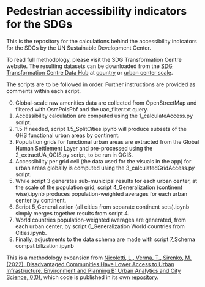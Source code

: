 # Pedestrian accessibility indicators for the SDGs

This is the repository for the calculations behind the accessibility indicators for the SDGs by the UN Sustainable Development Center.

To read full methodology, please visit the SDG Transformation Centre website. The resulting datasets can be downloaded from the [SDG Transformation Centre Data Hub](https://sdg-transformation-center-sdsn.hub.arcgis.com/search?collection=Dataset) at [country](https://sdg-transformation-center-sdsn.hub.arcgis.com/datasets/sdsn::pedestrian-accessibility-indicators-by-country/about) or [urban center scale](https://sdg-transformation-center-sdsn.hub.arcgis.com/datasets/sdsn::pedestrian-accessibility-indicators-by-urban-center/about).

The scripts are to be followed in order. Further instructions are provided as comments within each script.

0. Global-scale raw amenities data are collected from OpenStreetMap and filtered with OsmPoisPbf and the uac_filter.txt query. 
1. Accessibility calculation are computed using the 1_calculateAccess.py script.
2. 1.5 If needed, script 1.5_SplitCities.ipynb will produce subsets of the GHS functional urban areas by continent.
3. Population grids for functional urban areas are extracted from the Global Human Settlement Layer and pre-processed using the 2_extractUA_QGIS.py script, to be run in QGIS. 
4. Accessibility per grid cell (the data used for the visuals in the app) for urban areas globally is computed using the 3_calculatedGridAccess.py script.
5. While script 3 generates sub-municipal results for each urban center, at the scale of the population grid, script 4_Generalization (continent wise).ipynb produces population-weighted averages for each urban center by continent.
6. Script 5_Generalization (all cities from separate continent sets).ipynb simply merges together results from script 4.
7. World countries population-weighted averages are generated, from each urban center, by script 6_Generalization World countries from Cities.ipynb.
8. Finally, adjustments to the data schema are made with script 7_Schema compatibilization.ipynb

This is a methodology expansion from [Nicoletti, L., Verma, T., Sirenko, M. (2022). Disadvantaged Communities Have Lower Access to Urban Infrastructure. Environment and Planning B: Urban Analytics and City Science, 0(0)](https://www.leonardonicoletti.com/), which code is published in its own [repository](https://github.com/lnicoletti/city-access-map).
